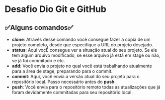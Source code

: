 # Desafio Dio Git e GitHub

## ✅Alguns comandos✅

* **clone**: Através desse comando você consegue fazer a copia de um projeto completo, desde que especifique a URL do projeto desejado.
* **status**: Aqui vocÊ consegue ver a situação atual do seu projeto. Se ele tem algum arquivo modificado, se esse arquivo já está em stage ou não, se já foi commitado e etc.
* **add**: Você envia o projeto no qual você está trabalhando atualmente para a área de stage, preparando para o commit.
* **commit**: Aqui, você envia a versão atual do seu projeto para o repositório local. Passo necessário antes do **push**.
* **push**: Você envia para o repositório remoto todas as atualizações que já foram devidamente commitadas para seu repositório local.